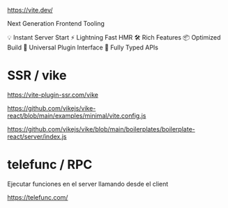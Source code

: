 <https://vite.dev/>

Next Generation Frontend Tooling

💡 Instant Server Start
⚡️ Lightning Fast HMR
🛠️ Rich Features
📦 Optimized Build
🔩 Universal Plugin Interface
🔑 Fully Typed APIs

# SSR / vike

<https://vite-plugin-ssr.com/vike>

<https://github.com/vikejs/vike-react/blob/main/examples/minimal/vite.config.js>

<https://github.com/vikejs/vike/blob/main/boilerplates/boilerplate-react/server/index.js>

# telefunc / RPC

Ejecutar funciones en el server llamando desde el client

<https://telefunc.com/>
